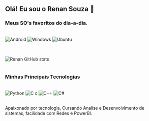 
## Olá! Eu sou o Renan Souza 👊
### Meus SO's favoritos do dia-a-dia.

<div style="display: inline_block"><br/>

<img align="center"  alt="Android" src="https://img.shields.io/badge/Android-3DDC84?style=for-the-badge&logo=android&logoColor=white" />
<img align="center"  alt="Windows" src="https://img.shields.io/badge/Windows-0078D6?style=for-the-badge&logo=windows&logoColor=white" />
<img align="center"  alt="Ubuntu" src="https://img.shields.io/badge/Ubuntu-E95420?style=for-the-badge&logo=ubuntu&logoColor=white" />
</div><br/>

## 

![Renan GitHub stats](https://github-readme-stats.vercel.app/api?username=RenanVLS&show_icons=true&theme=radical)

#

### Minhas Principais Tecnologias 

<div style="display: inline_block"><br/>

<img align="center"  alt="Python" src="https://img.shields.io/badge/Python-3776AB?style=for-the-badge&logo=python&logoColor=white" />
<img align="center"  alt="C c" src="https://img.shields.io/badge/C-00599C?style=for-the-badge&logo=c&logoColor=white"  />
<img align="center"  alt="C++" src="https://img.shields.io/badge/C%2B%2B-00599C?style=for-the-badge&logo=c%2B%2B&logoColor=white"  />
<img align="center"  alt="C#" src="https://img.shields.io/badge/C%23-239120?style=for-the-badge&logo=c-sharp&logoColor=white"  />
</div><br/>

Apaixonado por tecnologia, Cursando Analise e Desenvolvimento de sistemas,
facilidade com Redes e PowerBI.
